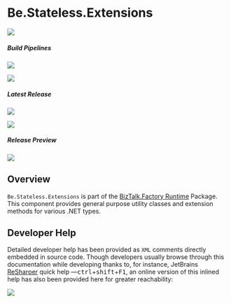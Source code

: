 ﻿# Be.Stateless.Extensions

[![][github.badge]][github]

##### Build Pipelines

[![][pipeline.mr.badge]][pipeline.mr]

[![][pipeline.ci.badge]][pipeline.ci]

##### Latest Release

[![][nuget.badge]][nuget]

[![][release.badge]][release]

##### Release Preview

[![][nuget.preview.badge]][nuget.preview]

## Overview

`Be.Stateless.Extensions` is part of the [BizTalk.Factory Runtime](./../BizTalk/Factory/Runtime/README.md) Package. This component provides general purpose utility classes and extension methods for various .NET types.

## Developer Help

Detailed developer help has been provided as `XML` comments directly embedded in source code. Though developers usually browse through this documentation while developing thanks to, for instance, JetBrains [ReSharper][resharper] quick help &mdash;<kbd>ctrl</kbd>+<kbd>shift</kbd>+<kbd>F1</kbd>, an online version of this inlined help has also been provided here for greater reachability:

[![][help.badge]][help]

<!-- badges -->

[doc.main.badge]: https://img.shields.io/static/v1?label=BizTalk.Factory%20SDK&message=User's%20Guide&color=8CA1AF&logo=readthedocs
[doc.main]: https://www.stateless.be/ "BizTalk.Factory SDK User's Guide"
[doc.this.badge]: https://img.shields.io/static/v1?label=Be.Stateless.Extensions&message=User's%20Guide&color=8CA1AF&logo=readthedocs
[doc.this]: https://www.stateless.be/Extensions "Be.Stateless.Extensions User's Guide"
[github.badge]: https://img.shields.io/static/v1?label=Repository&message=Be.Stateless.Extensions&logo=github
[github]: https://github.com/icraftsoftware/Be.Stateless.Extensions "Be.Stateless.Extensions GitHub Repository"
[help.badge]: https://img.shields.io/static/v1?label=Be.Stateless.Extensions&message=Developer%20Help&color=8CA1AF&logo=microsoftacademic
[help]: https://github.com/icraftsoftware/biztalk.factory.github.io/blob/master/Help/Extensions/README.md "Be.Stateless.Extensions Developer Help"
[nuget.badge]: https://img.shields.io/nuget/v/Be.Stateless.Extensions.svg?label=Be.Stateless.Extensions&style=flat&logo=nuget
[nuget]: https://www.nuget.org/packages/Be.Stateless.Extensions "Be.Stateless.Extensions NuGet Package"
[nuget.preview.badge]: https://badge-factory.azurewebsites.net/package/icraftsoftware/be.stateless/BizTalk.Factory.Preview/Be.Stateless.Extensions?logo=nuget
[nuget.preview]: https://dev.azure.com/icraftsoftware/be.stateless/_packaging?_a=package&feed=BizTalk.Factory.Preview&package=Be.Stateless.Extensions&protocolType=NuGet "Be.Stateless.Extensions Preview NuGet Package"
[pipeline.ci.badge]: https://dev.azure.com/icraftsoftware/be.stateless/_apis/build/status/Be.Stateless.Extensions%20Continuous%20Integration?branchName=master&label=Continuous%20Integration%20Build
[pipeline.ci]: https://dev.azure.com/icraftsoftware/be.stateless/_build/latest?definitionId=2&branchName=master "Be.Stateless.Extensions Continuous Integration Build Pipeline"
[pipeline.mr.badge]: https://dev.azure.com/icraftsoftware/be.stateless/_apis/build/status/Be.Stateless.Extensions%20Manual%20Release?branchName=master&label=Manual%20Release%20Build
[pipeline.mr]: https://dev.azure.com/icraftsoftware/be.stateless/_build/latest?definitionId=3&branchName=master "Be.Stateless.Extensions Manual Release Build Pipeline"
[release.badge]: https://img.shields.io/github/v/release/icraftsoftware/Be.Stateless.Extensions?label=Release&logo=github
[release]: https://github.com/icraftsoftware/Be.Stateless.Extensions/releases/latest "Be.Stateless.Extensions GitHub Release"

<!-- links -->

[resharper]: https://www.jetbrains.com/resharper/
